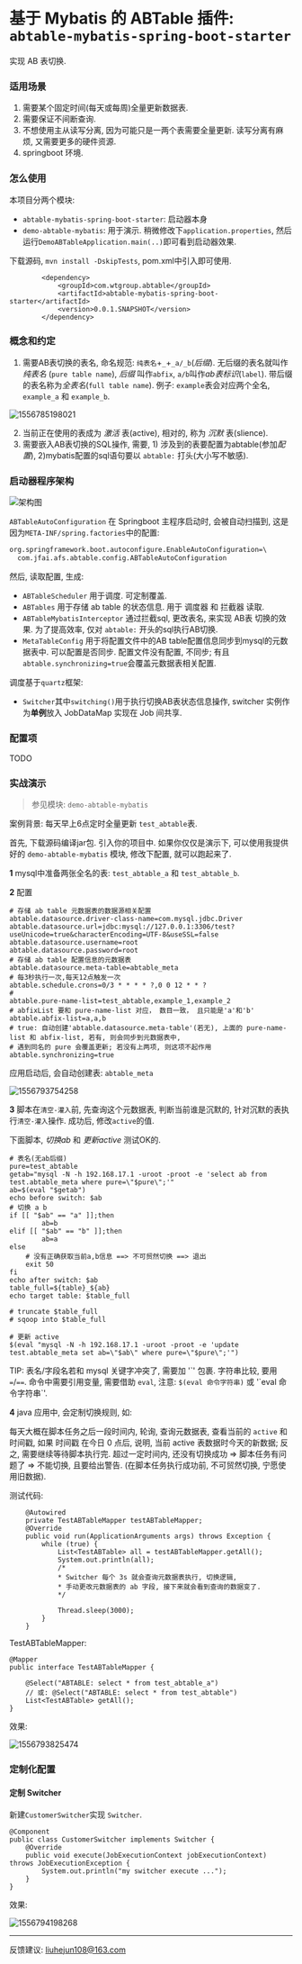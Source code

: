 # 基于 Mybatis 的 ABTable 插件: `abtable-mybatis-spring-boot-starter`


实现 AB 表切换.

### 适用场景

1. 需要某个固定时间(每天或每周)全量更新数据表.
2. 需要保证不间断查询.
3. 不想使用主从读写分离, 因为可能只是一两个表需要全量更新. 读写分离有麻烦, 又需要更多的硬件资源.
4. springboot 环境.

### 怎么使用

本项目分两个模块:
- `abtable-mybatis-spring-boot-starter`: 启动器本身
- `demo-abtable-mybatis`: 用于演示. 稍微修改下`application.properties`, 然后运行`DemoABTableApplication.main(..)`即可看到启动器效果.

下载源码, `mvn install -DskipTests`, pom.xml中引入即可使用.
```
        <dependency>
            <groupId>com.wtgroup.abtable</groupId>
            <artifactId>abtable-mybatis-spring-boot-starter</artifactId>
            <version>0.0.1.SNAPSHOT</version>
        </dependency>
```


### 概念和约定

1. 需要AB表切换的表名, 命名规范: `纯表名`+`_`+`_a/_b`(*后缀*). 无后缀的表名就叫作 *纯表名* (`pure table name`), *后缀* 叫作`abfix`, `a/b`叫作*ab表标识*(`label`).
带后缀的表名称为*全表名*(`full table name`). 例子: `example`表会对应两个全名, `example_a` 和 `example_b`.

![1556785198021](assets/1556785198021.png)

2. 当前正在使用的表成为 *激活* 表(active), 相对的, 称为 *沉默* 表(slience).
3. 需要嵌入AB表切换的SQL操作, 需要, 1) 涉及到的表要配置为abtable(参加*配置*), 2)mybatis配置的sql语句要以 `abtable:` 打头(大小写不敏感).



### 启动器程序架构



![架构图](assets/架构图.png)



`ABTableAutoConfiguration` 在 Springboot 主程序启动时, 会被自动扫描到, 这是因为`META-INF/spring.factories`中的配置: 

```xml
org.springframework.boot.autoconfigure.EnableAutoConfiguration=\
  com.jfai.afs.abtable.config.ABTableAutoConfiguration
```

然后, 读取配置, 生成:

-  `ABTableScheduler` 用于调度. 可定制覆盖.
-  `ABTables` 用于存储 ab table 的状态信息. 用于 调度器 和 拦截器 读取.
-  `ABTableMybatisInterceptor` 通过拦截sql, 更改表名, 来实现 AB表 切换的效果. 为了提高效率, 仅对 `abtable:` 开头的sql执行AB切换.
-  `MetaTableConfig` 用于将配置文件中的AB table配置信息同步到mysql的元数据表中. 可以配置是否同步. 配置文件没有配置, 不同步; 有且`abtable.synchronizing=true`会覆盖元数据表相关配置.

调度基于`quartz`框架:

-  `Switcher`其中`switching()`用于执行切换AB表状态信息操作,  switcher 实例作为**单例**放入 JobDataMap 实现在 Job 间共享. 



### 配置项

TODO



### 实战演示

> 参见模块: `demo-abtable-mybatis`

案例背景: 每天早上6点定时全量更新 `test_abtable`表. 

首先, 下载源码编译jar包. 引入你的项目中. 如果你仅仅是演示下, 可以使用我提供好的 `demo-abtable-mybatis` 模块, 修改下配置, 就可以跑起来了. 

**1** mysql中准备两张全名的表: `test_abtable_a` 和 `test_abtable_b`.

**2** 配置

```properties
# 存储 ab table 元数据表的数据源相关配置
abtable.datasource.driver-class-name=com.mysql.jdbc.Driver
abtable.datasource.url=jdbc:mysql://127.0.0.1:3306/test?useUnicode=true&characterEncoding=UTF-8&useSSL=false
abtable.datasource.username=root
abtable.datasource.password=root
# 存储 ab table 配置信息的元数据表
abtable.datasource.meta-table=abtable_meta
# 每3秒执行一次,每天12点触发一次
abtable.schedule.crons=0/3 * * * * ?,0 0 12 * * ?
# 
abtable.pure-name-list=test_abtable,example_1,example_2
# abfixList 要和 pure-name-list 对应， 数目一致， 且只能是'a'和'b'
abtable.abfix-list=a,a,b
# true: 自动创建'abtable.datasource.meta-table'(若无), 上面的 pure-name-list 和 abfix-list, 若有, 则会同步到元数据表中,
# 遇到同名的 pure 会覆盖更新; 若没有上两项, 则这项不起作用
abtable.synchronizing=true
```

应用启动后, 会自动创建表: `abtable_meta`

![1556793754258](assets/1556793754258.png)

**3** 脚本在`清空-灌入`前, 先查询这个元数据表, 判断当前谁是沉默的, 针对沉默的表执行`清空-灌入`操作. 成功后, 修改`active`的值.

下面脚本, *切换ab* 和 *更新active* 测试OK的.

```shell
# 表名(无ab后缀)
pure=test_abtable
getab="mysql -N -h 192.168.17.1 -uroot -proot -e 'select ab from test.abtable_meta where pure=\"$pure\";'"
ab=$(eval "$getab")
echo before switch: $ab
# 切换 a b
if [[ "$ab" == "a" ]];then
        ab=b
elif [[ "$ab" == "b" ]];then
        ab=a
else
	# 没有正确获取当前a,b信息 ==> 不可贸然切换 ==> 退出
	exit 50
fi
echo after switch: $ab
table_full=${table}_${ab}
echo target table: $table_full

# truncate $table_full
# sqoop into $table_full

# 更新 active
$(eval "mysql -N -h 192.168.17.1 -uroot -proot -e 'update test.abtable_meta set ab=\"$ab\" where pure=\"$pure\";'")

```

TIP: 表名/字段名若和 mysql 关键字冲突了, 需要加 '\`' 包裹. 字符串比较, 要用 `=`/`==`. 命令中需要引用变量, 需要借助 `eval`, 注意: `$(eval 命令字符串)` 或  '\`eval 命令字符串\`'.

**4** java 应用中, 会定制切换规则, 如:

每天大概在脚本任务之后一段时间内, 轮询, 查询元数据表, 查看当前的 `active` 和 时间戳, 如果 时间戳 在今日 0 点后, 说明, 当前 active 表数据时今天的新数据; 反之, 需要继续等待脚本执行完. 超过一定时间内, 还没有切换成功 => 脚本任务有问题了 => 不能切换, 且要给出警告. (在脚本任务执行成功前, 不可贸然切换, 宁愿使用旧数据).



测试代码:

```
    @Autowired
    private TestABTableMapper testABTableMapper;
    @Override
    public void run(ApplicationArguments args) throws Exception {
        while (true) {
            List<TestABTable> all = testABTableMapper.getAll();
            System.out.println(all);
            /*
            * Switcher 每个 3s 就会查询元数据表执行, 切换逻辑,
            * 手动更改元数据表的 ab 字段, 接下来就会看到查询的数据变了.
            */

            Thread.sleep(3000);
        }
    }
```



TestABTableMapper:

```
@Mapper
public interface TestABTableMapper {

    @Select("ABTABLE: select * from test_abtable_a")
    // 或: @Select("ABTABLE: select * from test_abtable")
    List<TestABTable> getAll();
}
```



效果: 

![1556793825474](assets/1556793825474.png)





### 定制化配置

#### 定制 Switcher

新建`CustomerSwitcher`实现 `Switcher`. 

```
@Component
public class CustomerSwitcher implements Switcher {
    @Override
    public void execute(JobExecutionContext jobExecutionContext) throws JobExecutionException {
        System.out.println("my switcher execute ...");
    }
}
```



效果:

![1556794198268](assets/1556794198268.png)









---

反馈建议: liuhejun108@163.com






